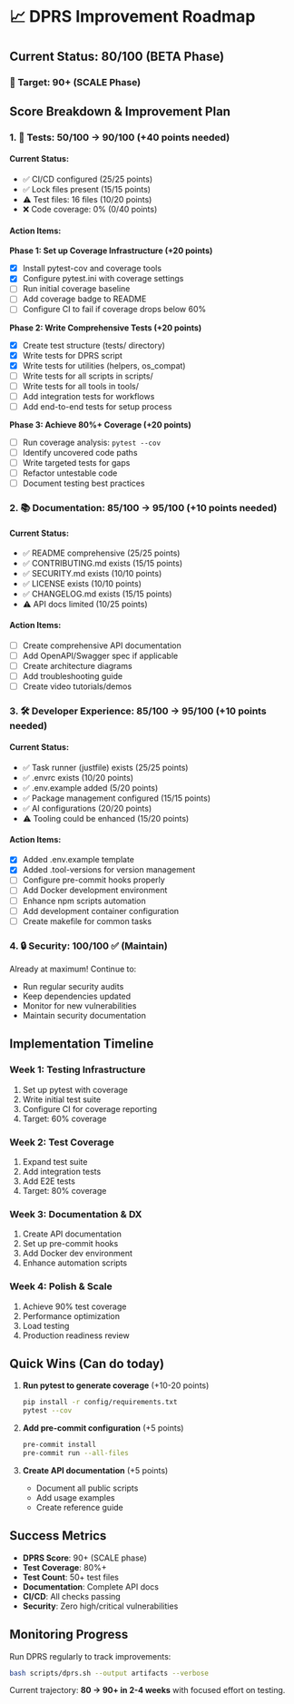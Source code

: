 # 📈 DPRS Improvement Roadmap

## Current Status: 80/100 (BETA Phase)

### 🎯 Target: 90+ (SCALE Phase)

## Score Breakdown & Improvement Plan

### 1. 🧪 Tests: 50/100 → 90/100 (+40 points needed)

#### Current Status:

- ✅ CI/CD configured (25/25 points)
- ✅ Lock files present (15/15 points)
- ⚠️ Test files: 16 files (10/20 points)
- ❌ Code coverage: 0% (0/40 points)

#### Action Items:

**Phase 1: Set up Coverage Infrastructure (+20 points)**

- [x] Install pytest-cov and coverage tools
- [x] Configure pytest.ini with coverage settings
- [ ] Run initial coverage baseline
- [ ] Add coverage badge to README
- [ ] Configure CI to fail if coverage drops below 60%

**Phase 2: Write Comprehensive Tests (+20 points)**

- [x] Create test structure (tests/ directory)
- [x] Write tests for DPRS script
- [x] Write tests for utilities (helpers, os_compat)
- [ ] Write tests for all scripts in scripts/
- [ ] Write tests for all tools in tools/
- [ ] Add integration tests for workflows
- [ ] Add end-to-end tests for setup process

**Phase 3: Achieve 80%+ Coverage (+20 points)**

- [ ] Run coverage analysis: `pytest --cov`
- [ ] Identify uncovered code paths
- [ ] Write targeted tests for gaps
- [ ] Refactor untestable code
- [ ] Document testing best practices

### 2. 📚 Documentation: 85/100 → 95/100 (+10 points needed)

#### Current Status:

- ✅ README comprehensive (25/25 points)
- ✅ CONTRIBUTING.md exists (15/15 points)
- ✅ SECURITY.md exists (10/10 points)
- ✅ LICENSE exists (10/10 points)
- ✅ CHANGELOG.md exists (15/15 points)
- ⚠️ API docs limited (10/25 points)

#### Action Items:

- [ ] Create comprehensive API documentation
- [ ] Add OpenAPI/Swagger spec if applicable
- [ ] Create architecture diagrams
- [ ] Add troubleshooting guide
- [ ] Create video tutorials/demos

### 3. 🛠️ Developer Experience: 85/100 → 95/100 (+10 points needed)

#### Current Status:

- ✅ Task runner (justfile) exists (25/25 points)
- ✅ .envrc exists (10/20 points)
- ✅ .env.example added (5/20 points)
- ✅ Package management configured (15/15 points)
- ✅ AI configurations (20/20 points)
- ⚠️ Tooling could be enhanced (15/20 points)

#### Action Items:

- [x] Added .env.example template
- [x] Added .tool-versions for version management
- [ ] Configure pre-commit hooks properly
- [ ] Add Docker development environment
- [ ] Enhance npm scripts automation
- [ ] Add development container configuration
- [ ] Create makefile for common tasks

### 4. 🔒 Security: 100/100 ✅ (Maintain)

Already at maximum! Continue to:

- Run regular security audits
- Keep dependencies updated
- Monitor for new vulnerabilities
- Maintain security documentation

## Implementation Timeline

### Week 1: Testing Infrastructure

1. Set up pytest with coverage
2. Write initial test suite
3. Configure CI for coverage reporting
4. Target: 60% coverage

### Week 2: Test Coverage

1. Expand test suite
2. Add integration tests
3. Add E2E tests
4. Target: 80% coverage

### Week 3: Documentation & DX

1. Create API documentation
2. Set up pre-commit hooks
3. Add Docker dev environment
4. Enhance automation scripts

### Week 4: Polish & Scale

1. Achieve 90% test coverage
2. Performance optimization
3. Load testing
4. Production readiness review

## Quick Wins (Can do today)

1. **Run pytest to generate coverage** (+10-20 points)

   ```bash
   pip install -r config/requirements.txt
   pytest --cov
   ```

2. **Add pre-commit configuration** (+5 points)

   ```bash
   pre-commit install
   pre-commit run --all-files
   ```

3. **Create API documentation** (+5 points)
   - Document all public scripts
   - Add usage examples
   - Create reference guide

## Success Metrics

- **DPRS Score**: 90+ (SCALE phase)
- **Test Coverage**: 80%+
- **Test Count**: 50+ test files
- **Documentation**: Complete API docs
- **CI/CD**: All checks passing
- **Security**: Zero high/critical vulnerabilities

## Monitoring Progress

Run DPRS regularly to track improvements:

```bash
bash scripts/dprs.sh --output artifacts --verbose
```

Current trajectory: **80 → 90+ in 2-4 weeks** with focused effort on testing.
